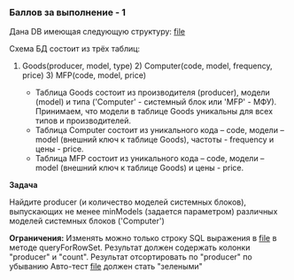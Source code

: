 ### Баллов за выполнение - 1

Дана DB имеющая следующую структуру: [file](db_schema.png)

Схема БД состоит из трёх таблиц:
1) Goods(producer, model, type)
   2) Computer(code, model, frequency, price)
   3) MFP(code, model, price)

   * Таблица Goods состоит из производителя (producer), модели (model) и типа ('Computer' - системный блок или 'MFP' - МФУ). Принимаем, что модели в таблице Goods уникальны для всех типов и производителей.
   * Таблица Computer состоит из уникального кода – code, модели – model (внешний ключ к таблице Goods), частоты - frequency и цены - price.
   * Таблица MFP состоит из уникального кода – code, модели – model (внешний ключ к таблице Goods) и цены - price.

**Задача**
   
   Найдите producer (и количество моделей системных блоков), выпускающих не менее minModels (задается параметром) различных моделей системных блоков ('Computer')
   
   **Ограничения:**
   Изменять можно только строку SQL выражения в [file](ProducerDAO.java) в методе queryForRowSet.
   Результат должен содержать колонки "producer" и "count".
   Результат отсортировать по "producer" по убыванию
   Авто-тест [file](Task8Test.java) должен стать "зелеными"